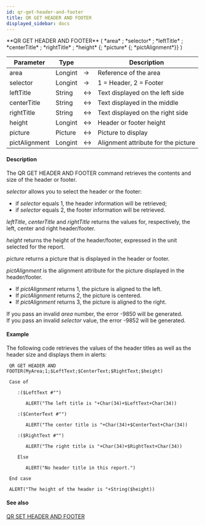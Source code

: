 ```yaml
---
id: qr-get-header-and-footer
title: QR GET HEADER AND FOOTER
displayed_sidebar: docs
---
```


<!--REF #_command_.QR GET HEADER AND FOOTER.Syntax-->**QR GET HEADER AND FOOTER** ( *area* ; *selector* ; *leftTitle* ; *centerTitle* ; *rightTitle* ; *height* {; *picture* {; *pictAlignment*}} )<!-- END REF-->
<!--REF #_command_.QR GET HEADER AND FOOTER.Params-->
| Parameter | Type |  | Description |
| --- | --- | --- | --- |
| area | Longint | -> | Reference of the area |
| selector | Longint | -> | 1 = Header, 2 = Footer |
| leftTitle | String | <-> | Text displayed on the left side |
| centerTitle | String | <-> | Text displayed in the middle |
| rightTitle | String | <-> | Text displayed on the right side |
| height | Longint | <-> | Header or footer height |
| picture | Picture | <-> | Picture to display |
| pictAlignment | Longint | <-> | Alignment attribute for the picture |

<!-- END REF-->

#### Description 

<!--REF #_command_.QR GET HEADER AND FOOTER.Summary-->The QR GET HEADER AND FOOTER command retrieves the contents and size of the header or footer.<!-- END REF-->

*selector* allows you to select the header or the footer:

* if *selector* equals 1, the header information will be retrieved;
* if *selector* equals 2, the footer information will be retrieved.

*leftTitle*, *centerTitle* and *rightTitle* returns the values for, respectively, the left, center and right header/footer.

*height* returns the height of the header/footer, expressed in the unit selected for the report.

*picture* returns a picture that is displayed in the header or footer.

*pictAlignment* is the alignment attribute for the picture displayed in the header/footer.

* If *pictAlignment* returns 1, the picture is aligned to the left.
* If *pictAlignment* returns 2, the picture is centered.
* If *pictAlignment* returns 3, the picture is aligned to the right.

If you pass an invalid *area* number, the error -9850 will be generated.  
If you pass an invalid *selector* value, the error -9852 will be generated.

#### Example 

The following code retrieves the values of the header titles as well as the header size and displays them in alerts:

```4d
 QR GET HEADER AND FOOTER(MyArea;1;$LeftText;$CenterText;$RightText;$height)

 Case of

    :($LeftText #"")

       ALERT("The left title is "+Char(34)+$LeftText+Char(34))

    :($CenterText #"")

       ALERT("The center title is "+Char(34)+$CenterText+Char(34))

    :($RightText #"")

       ALERT("The right title is "+Char(34)+$RightText+Char(34))

    Else

       ALERT("No header title in this report.")

 End case

 ALERT("The height of the header is "+String($height))
```

#### See also 
[QR SET HEADER AND FOOTER](qr-set-header-and-footer.md)  